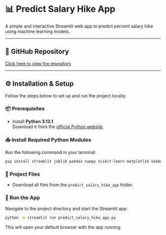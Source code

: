 
# 📊 Predict Salary Hike App

A simple and interactive Streamlit web app to predict percent salary hike using machine learning models.

---

## 🔗 GitHub Repository

[Click here to view the repository](https://github.com/your-username/predict-salary-hike-app)

---

## ⚙️ Installation & Setup

Follow the steps below to set up and run the project locally:

### 📦 Prerequisites

- Install **Python 3.13.1**  
  Download it from the [official Python website](https://www.python.org/downloads/).

### 📥 Install Required Python Modules

Run the following command in your terminal:

```bash
pip install streamlit joblib pandas numpy scikit-learn matplotlib seaborn scipy statsmodels
```

### 📂 Project Files

- Download all files from the `predict_salary_hike_app` folder.

### 🚀 Run the App

Navigate to the project directory and start the Streamlit app:

```bash
python -m streamlit run predict_salary_hike_app.py
```

This will open your default browser with the app running.

